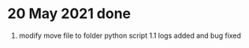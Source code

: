 20 May 2021 done
================================
1. modify move file to folder python script
  1.1 logs added and bug fixed
